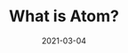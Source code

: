 ---
title: "What is Atom?"
description: "What is Atom Rendering Engine?"
date: 2021-03-04
toc: false
weight: 200
---